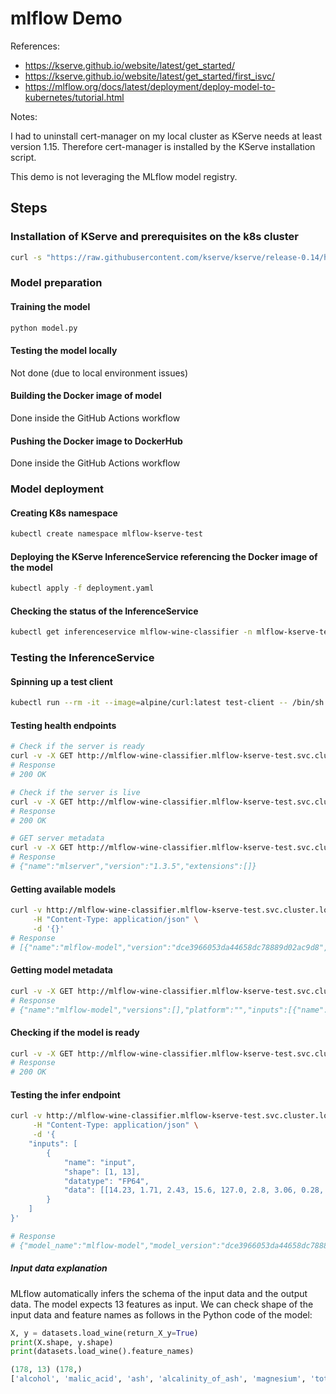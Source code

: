 # mlflow Demo

References:
- https://kserve.github.io/website/latest/get_started/
- https://kserve.github.io/website/latest/get_started/first_isvc/
- https://mlflow.org/docs/latest/deployment/deploy-model-to-kubernetes/tutorial.html

Notes:

I had to uninstall cert-manager on my local cluster as KServe needs at least version 1.15.
Therefore cert-manager is installed by the KServe installation script.

This demo is not leveraging the MLflow model registry.

## Steps

### Installation of KServe and prerequisites on the k8s cluster

```bash
curl -s "https://raw.githubusercontent.com/kserve/kserve/release-0.14/hack/quick_install.sh" | bash
```

### Model preparation

#### Training the model
```bash
python model.py
```

#### Testing the model locally
Not done (due to local environment issues)

#### Building the Docker image of model
Done inside the GitHub Actions workflow

#### Pushing the Docker image to DockerHub
Done inside the GitHub Actions workflow

### Model deployment

#### Creating K8s namespace
```bash
kubectl create namespace mlflow-kserve-test
```

#### Deploying the KServe InferenceService referencing the Docker image of the model
```bash
kubectl apply -f deployment.yaml
```

#### Checking the status of the InferenceService
```bash
kubectl get inferenceservice mlflow-wine-classifier -n mlflow-kserve-test
```


### Testing the InferenceService

#### Spinning up a test client
```bash
kubectl run --rm -it --image=alpine/curl:latest test-client -- /bin/sh
```

#### Testing health endpoints
```bash
# Check if the server is ready
curl -v -X GET http://mlflow-wine-classifier.mlflow-kserve-test.svc.cluster.local/v2/health/ready
# Response
# 200 OK

# Check if the server is live
curl -v -X GET http://mlflow-wine-classifier.mlflow-kserve-test.svc.cluster.local/v2/health/live
# Response
# 200 OK

# GET server metadata
curl -v -X GET http://mlflow-wine-classifier.mlflow-kserve-test.svc.cluster.local/v2/
# Response
# {"name":"mlserver","version":"1.3.5","extensions":[]}
```

#### Getting available models
```bash
curl -v http://mlflow-wine-classifier.mlflow-kserve-test.svc.cluster.local/v2/repository/index \
     -H "Content-Type: application/json" \
     -d '{}' 
# Response
# [{"name":"mlflow-model","version":"dce3966053da44658dc78889d02ac9d8","state":"READY","reason":""}]
```

#### Getting model metadata
```bash
curl -v -X GET http://mlflow-wine-classifier.mlflow-kserve-test.svc.cluster.local/v2/models/mlflow-model
# Response
# {"name":"mlflow-model","versions":[],"platform":"","inputs":[{"name":"input-0","datatype":"FP64","shape":[-1,13],"parameters":{"content_type":"np"}}],"outputs":[{"name":"output-0","datatype":"FP64","shape":[-1],"parameters":{"content_type":"np"}}],"parameters":{"content_type":"np"}}
```

#### Checking if the model is ready
```bash
curl -v -X GET http://mlflow-wine-classifier.mlflow-kserve-test.svc.cluster.local/v2/models/mlflow-model/ready
# Response
# 200 OK
```

#### Testing the infer endpoint
```bash
curl -v http://mlflow-wine-classifier.mlflow-kserve-test.svc.cluster.local/v2/models/mlflow-model/infer \
     -H "Content-Type: application/json" \
     -d '{
    "inputs": [
        {
            "name": "input",
            "shape": [1, 13],
            "datatype": "FP64",
            "data": [[14.23, 1.71, 2.43, 15.6, 127.0, 2.8, 3.06, 0.28, 2.29, 5.64, 1.04, 3.92, 1065.0]]
        }
    ]
}' 

# Response
# {"model_name":"mlflow-model","model_version":"dce3966053da44658dc78889d02ac9d8","id":"************************************","parameters":{"content_type":"np"},"outputs":[{"name":"output-1","shape":[1,1],"datatype":"FP64","parameters":{"content_type":"np"},"data":[0.44111927902918846]}]}
```

##### Input data explanation

MLflow automatically infers the schema of the input data and the output data.
The model expects 13 features as input. We can check shape of the input data and feature names as follows in the Python code of the model:

```python
X, y = datasets.load_wine(return_X_y=True)
print(X.shape, y.shape)
print(datasets.load_wine().feature_names)

(178, 13) (178,)
['alcohol', 'malic_acid', 'ash', 'alcalinity_of_ash', 'magnesium', 'total_phenols', 'flavanoids', 'nonflavanoid_phenols', 'proanthocyanins', 'color_intensity', 'hue', 'od280/od315_of_diluted_wines', 'proline']
```
